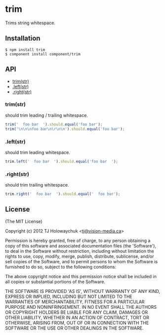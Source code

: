 # trim

  Trims string whitespace.

## Installation

```
$ npm install trim
$ component install component/trim
```

## API

   - [trim(str)](#trimstr)
   - [.left(str)](#leftstr)
   - [.right(str)](#rightstr)
<a name=""></a>
 
<a name="trimstr"></a>
### trim(str)
should trim leading / trailing whitespace.

```js
trim('  foo bar  ').should.equal('foo bar');
trim('\n\n\nfoo bar\n\r\n\n').should.equal('foo bar');
```

<a name="leftstr"></a>
### .left(str)
should trim leading whitespace.

```js
trim.left('  foo bar  ').should.equal('foo bar  ');
```

<a name="rightstr"></a>
### .right(str)
should trim trailing whitespace.

```js
trim.right('  foo bar  ').should.equal('  foo bar');
```


## License 

(The MIT License)

Copyright (c) 2012 TJ Holowaychuk &lt;tj@vision-media.ca&gt;

Permission is hereby granted, free of charge, to any person obtaining
a copy of this software and associated documentation files (the
'Software'), to deal in the Software without restriction, including
without limitation the rights to use, copy, modify, merge, publish,
distribute, sublicense, and/or sell copies of the Software, and to
permit persons to whom the Software is furnished to do so, subject to
the following conditions:

The above copyright notice and this permission notice shall be
included in all copies or substantial portions of the Software.

THE SOFTWARE IS PROVIDED 'AS IS', WITHOUT WARRANTY OF ANY KIND,
EXPRESS OR IMPLIED, INCLUDING BUT NOT LIMITED TO THE WARRANTIES OF
MERCHANTABILITY, FITNESS FOR A PARTICULAR PURPOSE AND NONINFRINGEMENT.
IN NO EVENT SHALL THE AUTHORS OR COPYRIGHT HOLDERS BE LIABLE FOR ANY
CLAIM, DAMAGES OR OTHER LIABILITY, WHETHER IN AN ACTION OF CONTRACT,
TORT OR OTHERWISE, ARISING FROM, OUT OF OR IN CONNECTION WITH THE
SOFTWARE OR THE USE OR OTHER DEALINGS IN THE SOFTWARE.
